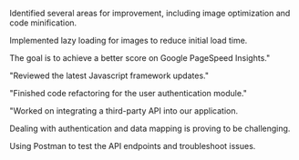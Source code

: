 Identified several areas for improvement, including image optimization and code minification.

Implemented lazy loading for images to reduce initial load time.

The goal is to achieve a better score on Google PageSpeed Insights."

"Reviewed the latest Javascript framework updates."

"Finished code refactoring for the user authentication module."

"Worked on integrating a third-party API into our application.

Dealing with authentication and data mapping is proving to be challenging.

Using Postman to test the API endpoints and troubleshoot issues.